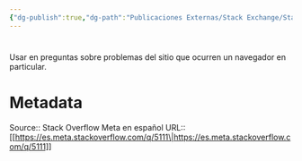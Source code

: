 ```yaml
---
{"dg-publish":true,"dg-path":"Publicaciones Externas/Stack Exchange/Stack Overflow en español/Stack Overflow en español Meta/es.meta.stackoverflow.com-5111.md","permalink":"/publicaciones-externas/stack-exchange/stack-overflow-en-espanol/stack-overflow-en-espanol-meta/es-meta-stackoverflow-com-5111/","hide":true,"noteIcon":"default","created":"2024-04-03T12:49:10.730-06:00","updated":"2024-04-05T16:44:04.510-06:00"}
---
```


# 

Usar en preguntas sobre problemas del sitio que ocurren un navegador en particular.

# Metadata
Source:: Stack Overflow Meta en español
URL:: [[https://es.meta.stackoverflow.com/q/5111\|https://es.meta.stackoverflow.com/q/5111]]

